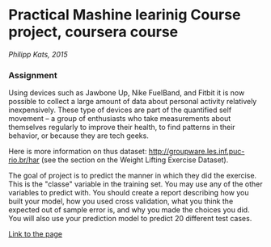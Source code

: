 Practical Mashine learinig Course project, coursera course
==========================================================
*Philipp Kats, 2015*

### Assignment  
Using devices such as Jawbone Up, Nike FuelBand, and Fitbit it is now possible to collect a large amount of data about 
personal activity relatively inexpensively. These type of devices are part of the quantified self movement – a group of 
enthusiasts who take measurements about themselves regularly to improve their health, to find patterns in their behavior, 
or because they are tech geeks. 

Here is more information on thus dataset: http://groupware.les.inf.puc-rio.br/har (see the section on the 
Weight Lifting Exercise Dataset).   

The goal of project is to predict the manner in which they did the exercise. This is the "classe" variable in the training set. You may use any of the other variables to predict with. You should create a report describing how you built your model, how you used cross validation, what you think the expected out of sample error is, and why you made the choices you did. You will also use your prediction model to predict 20 different test cases.  

[Link to the page](http://casyfill.github.io/ML_course_project/course_project.html)